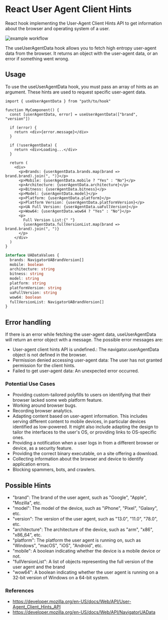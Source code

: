 # React User Agent Client Hints

React hook implementing the User-Agent Client Hints API to get information about the browser and operating system of a user.

![example workflow](https://github.com/zakarynichols/react-user-agent-client-hints/actions/workflows/e2e.yml/badge.svg?branch=develop)

The useUserAgentData hook allows you to fetch high entropy user-agent data from the browser. It returns an object with the user-agent data, or an error if something went wrong.

## Usage

To use the useUserAgentData hook, you must pass an array of hints as an argument. These hints are used to request specific user-agent data.

```tsx
import { useUserAgentData } from "path/to/hook"

function MyComponent() {
  const [userAgentData, error] = useUserAgentData(["brand", "version"])

  if (error) {
    return <div>{error.message}</div>
  }

  if (!userAgentData) {
    return <div>Loading...</div>
  }

  return (
    <div>
      <p>Brands: {userAgentData.brands.map(brand => brand.brand).join(", ")}</p>
      <p>Mobile: {userAgentData.mobile ? "Yes" : "No"}</p>
      <p>Architecture: {userAgentData.architecture}</p>
      <p>Bitness: {userAgentData.bitness}</p>
      <p>Model: {userAgentData.model}</p>
      <p>Platform: {userAgentData.platform}</p>
      <p>Platform Version: {userAgentData.platformVersion}</p>
      <p>UA Full Version: {userAgentData.uaFullVersion}</p>
      <p>Wow64: {userAgentData.wow64 ? "Yes" : "No"}</p>
      <p>
        Full Version List:{" "}
        {userAgentData.fullVersionList.map(brand => brand.brand).join(", ")}
      </p>
    </div>
  )
}
```

```ts
interface UADataValues {
  brands: NavigatorUABrandVersion[]
  mobile: boolean
  architecture: string
  bitness: string
  model: string
  platform: string
  platformVersion: string
  uaFullVersion: string
  wow64: boolean
  fullVersionList: NavigatorUABrandVersion[]
}
```

## Error handling

If there is an error while fetching the user-agent data, useUserAgentData will return an error object with a message. The possible error messages are:

- User-agent client hints API is undefined.: The navigator.userAgentData object is not defined in the browser.
- Permission denied accessing user-agent data: The user has not granted permission for the client hints.
- Failed to get user-agent data: An unexpected error occurred.

### Potential Use Cases

- Providing custom-tailored polyfills to users on identifying that their browser lacked some web platform feature.
- Working around browser bugs.
- Recording browser analytics.
- Adapting content based on user-agent information. This includes serving different content to mobile devices, in particular devices identified as low-powered. It might also include adapting the design to tailor the interfaces to the user's OS, or providing links to OS-specific ones.
- Providing a notification when a user logs in from a different browser or device, as a security feature.
- Providing the correct binary executable, on a site offering a download.
- Collecting information about the browser and device to identify application errors.
- Blocking spammers, bots, and crawlers.

## Possible Hints

- "brand": The brand of the user agent, such as "Google", "Apple", "Mozilla", etc.
- "model": The model of the device, such as "iPhone", "Pixel", "Galaxy", etc.
- "version": The version of the user agent, such as "13.0", "11.0", "78.0", etc.
- "architecture": The architecture of the device, such as "arm", "x86", "x86_64", etc.
- "platform": The platform the user agent is running on, such as "Windows", "macOS", "iOS", "Android", etc.
- "mobile": A boolean indicating whether the device is a mobile device or not.
- "fullVersionList": A list of objects representing the full version of the user agent and the brand
- "wow64": A boolean indicating whether the user agent is running on a 32-bit version of Windows on a 64-bit system.

### References

- https://developer.mozilla.org/en-US/docs/Web/API/User-Agent_Client_Hints_API
- https://developer.mozilla.org/en-US/docs/Web/API/NavigatorUAData
